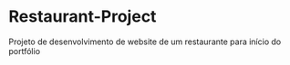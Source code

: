 # Restaurant-Project
Projeto de desenvolvimento de website de um restaurante para início do portfólio
